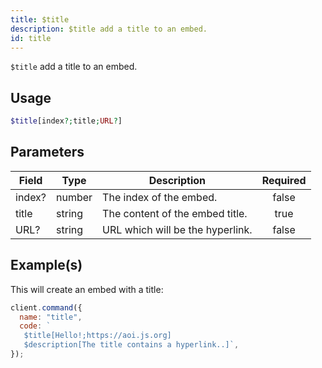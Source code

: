```yaml
---
title: $title
description: $title add a title to an embed.
id: title
---
```


`$title` add a title to an embed.

## Usage

```php
$title[index?;title;URL?]
```

## Parameters

| Field  | Type   | Description                      | Required |
| ------ | ------ | -------------------------------- | :------: |
| index? | number | The index of the embed.          |  false   |
| title  | string | The content of the embed title.  |   true   |
| URL?   | string | URL which will be the hyperlink. |  false   |

## Example(s)

This will create an embed with a title:

```javascript
client.command({
  name: "title",
  code: `
   $title[Hello!;https://aoi.js.org]
   $description[The title contains a hyperlink..]`,
});
```
